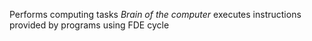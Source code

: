 Performs computing tasks
*Brain of the computer*
executes instructions provided by programs using FDE cycle